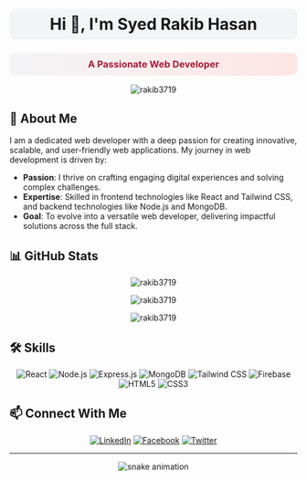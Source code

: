 

<h1 align="center" style="background-color:#f3f4f6; padding: 10px; border-radius: 10px;">Hi 👋, I'm Syed Rakib Hasan</h1>
<h3 align="center" style="color: #aa1936; background: linear-gradient(to right, #f3f4f6, #ffe5e5); padding: 10px; border-radius: 10px;">A Passionate Web Developer</h3>

<p align="center">
  <img src="https://komarev.com/ghpvc/?username=rakib3719&label=Profile%20views&color=0e75b6&style=flat" alt="rakib3719" />
</p>

## 🚀 About Me

I am a dedicated web developer with a deep passion for creating innovative, scalable, and user-friendly web applications. My journey in web development is driven by:

- **Passion**: I thrive on crafting engaging digital experiences and solving complex challenges.
- **Expertise**: Skilled in frontend technologies like React and Tailwind CSS, and backend technologies like Node.js and MongoDB.
- **Goal**: To evolve into a versatile web developer, delivering impactful solutions across the full stack.

## 📊 GitHub Stats

<p align="center">
  <img src="https://github-readme-streak-stats.herokuapp.com/?user=rakib3719&theme=radical" alt="rakib3719" />
</p>

<p align="center">
  <img src="https://github-readme-stats.vercel.app/api?username=rakib3719&show_icons=true&theme=radical" alt="rakib3719" />
</p>

<p align="center">
  <img src="https://github-readme-stats.vercel.app/api/top-langs?username=rakib3719&show_icons=true&locale=en&layout=compact&theme=radical" alt="rakib3719" />
</p>

## 🛠️ Skills

<p align="center">
  <img src="https://img.shields.io/badge/React-61DAFB?style=for-the-badge&logo=react&logoColor=white" alt="React" />
  <img src="https://img.shields.io/badge/Node.js-339933?style=for-the-badge&logo=nodedotjs&logoColor=white" alt="Node.js" />
  <img src="https://img.shields.io/badge/Express.js-000000?style=for-the-badge&logo=express&logoColor=white" alt="Express.js" />
  <img src="https://img.shields.io/badge/MongoDB-47A248?style=for-the-badge&logo=mongodb&logoColor=white" alt="MongoDB" />
  <img src="https://img.shields.io/badge/Tailwind_CSS-38B2AC?style=for-the-badge&logo=tailwind-css&logoColor=white" alt="Tailwind CSS" />
  <img src="https://img.shields.io/badge/Firebase-FFCA28?style=for-the-badge&logo=firebase&logoColor=white" alt="Firebase" />
  <img src="https://img.shields.io/badge/HTML5-E34F26?style=for-the-badge&logo=html5&logoColor=white" alt="HTML5" />
  <img src="https://img.shields.io/badge/CSS3-1572B6?style=for-the-badge&logo=css3&logoColor=white" alt="CSS3" />
</p>

## 📫 Connect With Me

<p align="center">
  <a href="https://www.linkedin.com/in/srakib/" target="blank"><img src="https://img.shields.io/badge/LinkedIn-0077B5?style=for-the-badge&logo=linkedin&logoColor=white" alt="LinkedIn" /></a>
  <a href="https://www.facebook.com/msrh.koraibrakib" target="blank"><img src="https://img.shields.io/badge/Facebook-1877F2?style=for-the-badge&logo=facebook&logoColor=white" alt="Facebook" /></a>
  <a href="https://twitter.com/yourusername" target="blank"><img src="https://img.shields.io/badge/Twitter-1DA1F2?style=for-the-badge&logo=twitter&logoColor=white" alt="Twitter" /></a>
</p>

---

<p align="center">
  <img src="https://raw.githubusercontent.com/rakib3719/rakib3719/output/github-contribution-grid-snake.svg" alt="snake animation" />
</p>
